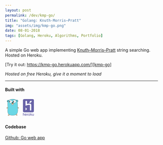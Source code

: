 ```yaml
---
layout: post
permalink: /dev/kmp-go/
title: "Golang: Knuth-Morris–Pratt"
img: "assets/img/kmp-go.png"
date: 08-01-2018
tags: [Golang, Heroku, Algorithms, Portfolio]
---
```


A simple Go web app implementing [Knuth–Morris–Pratt](https://en.wikipedia.org/wiki/Knuth%E2%80%93Morris%E2%80%93Pratt_algorithm) string searching. Hosted on Heroku.

[Try it out: https://kmp-go.herokuapp.com/][kmp-go]

*Hosted on free Heroku, give it a moment to load*

---

#### Built with

<img src="/assets/img/golang.png" alt="Golang" style="width: 8%; padding: 5px;"/>
<img src="/assets/img/heroku.svg" alt="Heroku" style="width: 7%; padding: 5px;"/>

#### Codebase

[Github: Go web app][github-kmp]

[kmp-go]: https://kmp-go.herokuapp.com/
[github-kmp]: https://github.com/andrewmontes87/kmp-go
